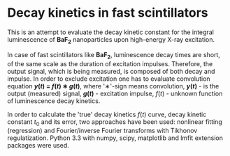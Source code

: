 # Decay kinetics in fast scintillators

This is an attempt to evaluate the decay kinetic constant for the integral luminescence of __BaF<sub>2</sub>__ nanoparticles upon high-energy X-ray excitation.

In case of fast scintillators like __BaF<sub>2</sub>__, luminescence decay times are short, of the same scale as the duration of excitation impulses. Therefore, the output signal, which is being measured, is composed of both decay and impulse. In order to exclude excitation one has to evaluate convolution equation __*y*(*t*) = *f*(*t*) ∗ *g*(*t*)__, where '∗'-sign means convolution, __*y*(*t*)__ - is the output (measured) signal, __*g*(*t*)__ - excitation impulse, *f*(*t*) - unknown function of luminescence decay kinetics.

In order to calculate the 'true' decay kinetics *f*(*t*) curve, decay kinetic constant *t*<sub>0</sub> and its error, two approaches have been used: nonlinear fitting (regression) and Fourier/inverse Fourier transforms with Tikhonov regulatization. Python 3.3 with numpy, scipy, matplotlib and lmfit extension packages were used.
